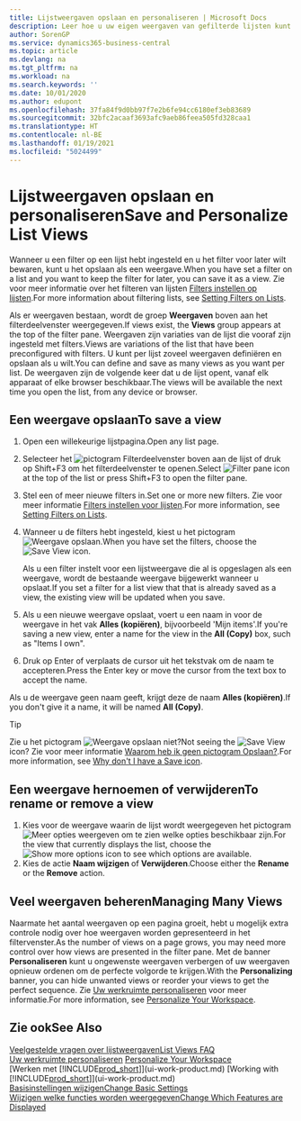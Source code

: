 ```yaml
---
title: Lijstweergaven opslaan en personaliseren | Microsoft Docs
description: Leer hoe u uw eigen weergaven van gefilterde lijsten kunt maken.
author: SorenGP
ms.service: dynamics365-business-central
ms.topic: article
ms.devlang: na
ms.tgt_pltfrm: na
ms.workload: na
ms.search.keywords: ''
ms.date: 10/01/2020
ms.author: edupont
ms.openlocfilehash: 37fa84f9d0bb97f7e2b6fe94cc6180ef3eb83689
ms.sourcegitcommit: 32bfc2acaaf3693afc9aeb86feea505fd328caa1
ms.translationtype: HT
ms.contentlocale: nl-BE
ms.lasthandoff: 01/19/2021
ms.locfileid: "5024499"
---
```

# <a name="save-and-personalize-list-views"></a><span data-ttu-id="e5cc5-103">Lijstweergaven opslaan en personaliseren</span><span class="sxs-lookup"><span data-stu-id="e5cc5-103">Save and Personalize List Views</span></span>
<span data-ttu-id="e5cc5-104">Wanneer u een filter op een lijst hebt ingesteld en u het filter voor later wilt bewaren, kunt u het opslaan als een weergave.</span><span class="sxs-lookup"><span data-stu-id="e5cc5-104">When you have set a filter on a list and you want to keep the filter for later, you can save it as a view.</span></span> <span data-ttu-id="e5cc5-105">Zie voor meer informatie over het filteren van lijsten [Filters instellen op lijsten](ui-enter-criteria-filters.md#setting-filters-on-lists).</span><span class="sxs-lookup"><span data-stu-id="e5cc5-105">For more information about filtering lists, see [Setting Filters on Lists](ui-enter-criteria-filters.md#setting-filters-on-lists).</span></span>

<span data-ttu-id="e5cc5-106">Als er weergaven bestaan, wordt de groep **Weergaven** boven aan het filterdeelvenster weergegeven.</span><span class="sxs-lookup"><span data-stu-id="e5cc5-106">If views exist, the **Views** group appears at the top of the filter pane.</span></span> <span data-ttu-id="e5cc5-107">Weergaven zijn variaties van de lijst die vooraf zijn ingesteld met filters.</span><span class="sxs-lookup"><span data-stu-id="e5cc5-107">Views are variations of the list that have been preconfigured with filters.</span></span> <span data-ttu-id="e5cc5-108">U kunt per lijst zoveel weergaven definiëren en opslaan als u wilt.</span><span class="sxs-lookup"><span data-stu-id="e5cc5-108">You can define and save as many views as you want per list.</span></span> <span data-ttu-id="e5cc5-109">De weergaven zijn de volgende keer dat u de lijst opent, vanaf elk apparaat of elke browser beschikbaar.</span><span class="sxs-lookup"><span data-stu-id="e5cc5-109">The views will be available the next time you open the list, from any device or browser.</span></span>

## <a name="to-save-a-view"></a><span data-ttu-id="e5cc5-110">Een weergave opslaan</span><span class="sxs-lookup"><span data-stu-id="e5cc5-110">To save a view</span></span>
1. <span data-ttu-id="e5cc5-111">Open een willekeurige lijstpagina.</span><span class="sxs-lookup"><span data-stu-id="e5cc5-111">Open any list page.</span></span>
2. <span data-ttu-id="e5cc5-112">Selecteer het ![pictogram Filterdeelvenster](media/open-filter-pane-icon.png "Pictogram Filterdeelvenster") boven aan de lijst of druk op Shift+F3 om het filterdeelvenster te openen.</span><span class="sxs-lookup"><span data-stu-id="e5cc5-112">Select ![Filter pane icon](media/open-filter-pane-icon.png "Filter pane icon") at the top of the list or press Shift+F3 to open the filter pane.</span></span>
3. <span data-ttu-id="e5cc5-113">Stel een of meer nieuwe filters in.</span><span class="sxs-lookup"><span data-stu-id="e5cc5-113">Set one or more new filters.</span></span> <span data-ttu-id="e5cc5-114">Zie voor meer informatie [Filters instellen voor lijsten](ui-enter-criteria-filters.md#setting-filters-on-lists).</span><span class="sxs-lookup"><span data-stu-id="e5cc5-114">For more information, see [Setting Filters on Lists](ui-enter-criteria-filters.md#setting-filters-on-lists).</span></span>
4. <span data-ttu-id="e5cc5-115">Wanneer u de filters hebt ingesteld, kiest u het pictogram ![Weergave opslaan](media/save_view_icon.png "Weergave opslaan").</span><span class="sxs-lookup"><span data-stu-id="e5cc5-115">When you have set the filters, choose the ![Save View](media/save_view_icon.png "Save View") icon.</span></span>

    <span data-ttu-id="e5cc5-116">Als u een filter instelt voor een lijstweergave die al is opgeslagen als een weergave, wordt de bestaande weergave bijgewerkt wanneer u opslaat.</span><span class="sxs-lookup"><span data-stu-id="e5cc5-116">If you set a filter for a list view that that is already saved as a view, the existing view will be updated when you save.</span></span>
5. <span data-ttu-id="e5cc5-117">Als u een nieuwe weergave opslaat, voert u een naam in voor de weergave in het vak **Alles (kopiëren)**, bijvoorbeeld 'Mijn items'.</span><span class="sxs-lookup"><span data-stu-id="e5cc5-117">If you're saving a new view, enter a name for the view in the **All (Copy)** box, such as "Items I own".</span></span>
6. <span data-ttu-id="e5cc5-118">Druk op Enter of verplaats de cursor uit het tekstvak om de naam te accepteren.</span><span class="sxs-lookup"><span data-stu-id="e5cc5-118">Press the Enter key or move the cursor from the text box to accept the name.</span></span>

<span data-ttu-id="e5cc5-119">Als u de weergave geen naam geeft, krijgt deze de naam **Alles (kopiëren)**.</span><span class="sxs-lookup"><span data-stu-id="e5cc5-119">If you don't give it a name, it will be named **All (Copy)**.</span></span>

> [!TIP]
> <span data-ttu-id="e5cc5-120">Zie u het pictogram ![Weergave opslaan](media/save_view_icon.png "Weergave opslaan") niet?</span><span class="sxs-lookup"><span data-stu-id="e5cc5-120">Not seeing the ![Save View](media/save_view_icon.png "Save View") icon?</span></span> <span data-ttu-id="e5cc5-121">Zie voor meer informatie [Waarom heb ik geen pictogram Opslaan?](ui-views-faq.md#save).</span><span class="sxs-lookup"><span data-stu-id="e5cc5-121">For more information, see [Why don't I have a Save icon](ui-views-faq.md#save).</span></span>

## <a name="to-rename-or-remove-a-view"></a><span data-ttu-id="e5cc5-122">Een weergave hernoemen of verwijderen</span><span class="sxs-lookup"><span data-stu-id="e5cc5-122">To rename or remove a view</span></span>
1. <span data-ttu-id="e5cc5-123">Kies voor de weergave waarin de lijst wordt weergegeven het pictogram ![Meer opties weergeven](media/show-more-options-icon.png "Meer opties weergeven") om te zien welke opties beschikbaar zijn.</span><span class="sxs-lookup"><span data-stu-id="e5cc5-123">For the view that currently displays the list, choose the ![Show more options](media/show-more-options-icon.png "Show more options") icon to see which options are available.</span></span>
2. <span data-ttu-id="e5cc5-124">Kies de actie **Naam wijzigen** of **Verwijderen**.</span><span class="sxs-lookup"><span data-stu-id="e5cc5-124">Choose either the **Rename** or the **Remove** action.</span></span>

## <a name="managing-many-views"></a><span data-ttu-id="e5cc5-125">Veel weergaven beheren</span><span class="sxs-lookup"><span data-stu-id="e5cc5-125">Managing Many Views</span></span>
<span data-ttu-id="e5cc5-126">Naarmate het aantal weergaven op een pagina groeit, hebt u mogelijk extra controle nodig over hoe weergaven worden gepresenteerd in het filtervenster.</span><span class="sxs-lookup"><span data-stu-id="e5cc5-126">As the number of views on a page grows, you may need more control over how views are presented in the filter pane.</span></span> <span data-ttu-id="e5cc5-127">Met de banner **Personaliseren** kunt u ongewenste weergaven verbergen of uw weergaven opnieuw ordenen om de perfecte volgorde te krijgen.</span><span class="sxs-lookup"><span data-stu-id="e5cc5-127">With the **Personalizing** banner, you can hide unwanted views or reorder your views to get the perfect sequence.</span></span> <span data-ttu-id="e5cc5-128">Zie [Uw werkruimte personaliseren](ui-personalization-user.md) voor meer informatie.</span><span class="sxs-lookup"><span data-stu-id="e5cc5-128">For more information, see [Personalize Your Workspace](ui-personalization-user.md).</span></span>

## <a name="see-also"></a><span data-ttu-id="e5cc5-129">Zie ook</span><span class="sxs-lookup"><span data-stu-id="e5cc5-129">See Also</span></span>
[<span data-ttu-id="e5cc5-130">Veelgestelde vragen over lijstweergaven</span><span class="sxs-lookup"><span data-stu-id="e5cc5-130">List Views FAQ</span></span>](ui-views-faq.md)  
<span data-ttu-id="e5cc5-131">[Uw werkruimte personaliseren](ui-personalization-user.md)  </span><span class="sxs-lookup"><span data-stu-id="e5cc5-131">[Personalize Your Workspace](ui-personalization-user.md)  </span></span>  
<span data-ttu-id="e5cc5-132">[Werken met [!INCLUDE[prod_short](includes/prod_short.md)]](ui-work-product.md)  </span><span class="sxs-lookup"><span data-stu-id="e5cc5-132">[Working with [!INCLUDE[prod_short](includes/prod_short.md)]](ui-work-product.md)  </span></span>  
[<span data-ttu-id="e5cc5-133">Basisinstellingen wijzigen</span><span class="sxs-lookup"><span data-stu-id="e5cc5-133">Change Basic Settings</span></span>](ui-change-basic-settings.md)  
[<span data-ttu-id="e5cc5-134">Wijzigen welke functies worden weergegeven</span><span class="sxs-lookup"><span data-stu-id="e5cc5-134">Change Which Features are Displayed</span></span>](ui-experiences.md)  
